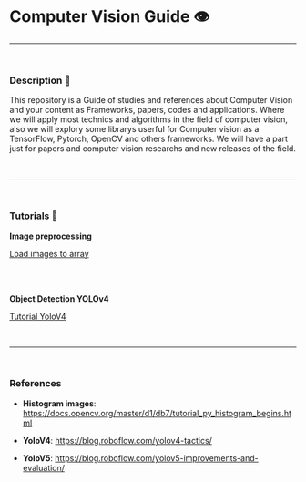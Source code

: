 # Computer Vision Guide 👁️ 
<hr>
<br>




### Description :page_facing_up:

This repository is a Guide of studies and references about Computer Vision and your content as Frameworks, papers, codes and applications. Where we will apply most technics and algorithms in the field of computer vision, also we will explory some librarys userful for Computer vision as a TensorFlow, Pytorch, OpenCV and others frameworks. We will have a part just for papers and computer vision researchs and new releases of the field.


<br>
<hr>
<br>



### Tutorials :rocket:


<b> Image preprocessing </b> 

[Load images to array](https://github.com/felipeoliverai/computer-vision-guide/blob/master/preprocessing-image/notebooks/image_preprocessing_01.ipynb)



<br>
<br>

<b> Object Detection YOLOv4 </b>

 [Tutorial YoloV4](https://github.com/felipeoliverai/computer-vision-guide/blob/master/object-detection/yolo/YoloV4/YOLO_v4_Object_Detection_with_Darknet.ipynb)

<br>
<hr>
<br>

### References 


* **Histogram images**: https://docs.opencv.org/master/d1/db7/tutorial_py_histogram_begins.html

* **YoloV4**: https://blog.roboflow.com/yolov4-tactics/

* **YoloV5**: https://blog.roboflow.com/yolov5-improvements-and-evaluation/

<br> 
<br>


